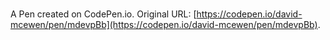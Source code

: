 # 

A Pen created on CodePen.io. Original URL: [https://codepen.io/david-mcewen/pen/mdevpBb](https://codepen.io/david-mcewen/pen/mdevpBb).


